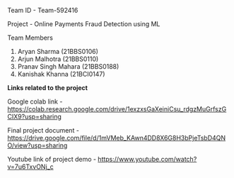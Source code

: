 Team ID - Team-592416

Project - Online Payments Fraud Detection using ML


Team Members
1.	Aryan Sharma (21BBS0106)
2.	Arjun Malhotra (21BBS0110)
3.	Pranav Singh Mahara (21BBS0188)
4.	Kanishak Khanna (21BCI0147)

**Links related to the project**

Google colab link -  https://colab.research.google.com/drive/1exzxsGaXeiniCsu_rdgzMuGrfszGCIX9?usp=sharing

Final project document - https://drive.google.com/file/d/1mVMeb_KAwn4DD8X6G8H3bPjeTsbD4QNO/view?usp=sharing

Youtube link of project demo - https://www.youtube.com/watch?v=7u6TxvONj_c
